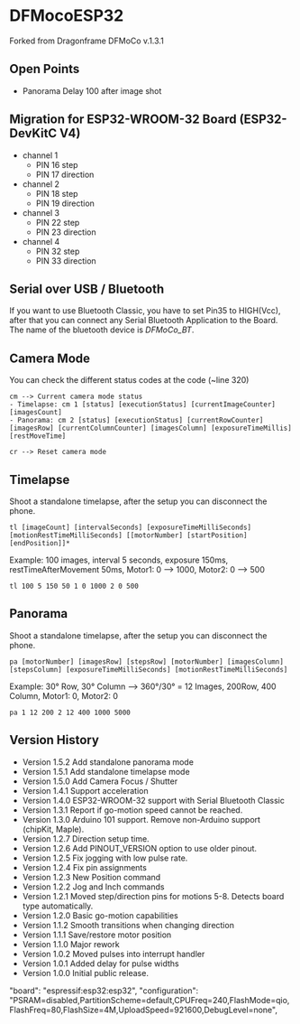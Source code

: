 # DFMocoESP32
Forked from Dragonframe DFMoCo v.1.3.1

## Open Points
- Panorama Delay 100 after image shot

## Migration for ESP32-WROOM-32 Board (ESP32-DevKitC V4)
- channel 1
  - PIN  16   step
  - PIN  17   direction
- channel 2
  - PIN  18   step
  - PIN  19   direction
- channel 3
  - PIN  22   step
  - PIN  23   direction
- channel 4
  - PIN  32   step
  - PIN  33   direction
  
## Serial over USB / Bluetooth
If you want to use Bluetooth Classic, you have to set Pin35 to HIGH(Vcc), after that you can connect any Serial Bluetooth Application to the Board. The name of the bluetooth device is _DFMoCo_BT_.

## Camera Mode
You can check the different status codes at the code (~line 320)
```
cm --> Current camera mode status
- Timelapse: cm 1 [status] [executionStatus] [currentImageCounter] [imagesCount] 
- Panorama: cm 2 [status] [executionStatus] [currentRowCounter] [imagesRow] [currentColumnCounter] [imagesColumn] [exposureTimeMillis] [restMoveTime]

cr --> Reset camera mode
```

## Timelapse
Shoot a standalone timelapse, after the setup you can disconnect the phone.
```
tl [imageCount] [intervalSeconds] [exposureTimeMilliSeconds] [motionRestTimeMilliSeconds] [[motorNumber] [startPosition] [endPosition]]*
```
Example:
100 images, interval 5 seconds, exposure 150ms, restTimeAfterMovement 50ms, Motor1: 0 --> 1000, Motor2: 0 --> 500
```
tl 100 5 150 50 1 0 1000 2 0 500
```
## Panorama
Shoot a standalone timelapse, after the setup you can disconnect the phone.
```
pa [motorNumber] [imagesRow] [stepsRow] [motorNumber] [imagesColumn] [stepsColumn] [exposureTimeMilliSeconds] [motionRestTimeMilliSeconds]
```
Example:
30° Row, 30° Column --> 360°/30° = 12 Images, 200Row, 400 Column, Motor1: 0, Motor2: 0
```
pa 1 12 200 2 12 400 1000 5000
```

## Version History
- Version 1.5.2 Add standalone panorama mode
- Version 1.5.1 Add standalone timelapse mode
- Version 1.5.0 Add Camera Focus / Shutter
- Version 1.4.1 Support acceleration
- Version 1.4.0 ESP32-WROOM-32 support with Serial Bluetooth Classic
- Version 1.3.1 Report if go-motion speed cannot be reached.
- Version 1.3.0 Arduino 101 support. Remove non-Arduino support (chipKit, Maple).
- Version 1.2.7 Direction setup time.
- Version 1.2.6 Add PINOUT_VERSION option to use older pinout.
- Version 1.2.5 Fix jogging with low pulse rate.
- Version 1.2.4 Fix pin assignments
- Version 1.2.3 New Position command
- Version 1.2.2 Jog and Inch commands
- Version 1.2.1 Moved step/direction pins for motions 5-8. Detects board type automatically.
- Version 1.2.0 Basic go-motion capabilities
- Version 1.1.2 Smooth transitions when changing direction
- Version 1.1.1 Save/restore motor position
- Version 1.1.0 Major rework 
- Version 1.0.2 Moved pulses into interrupt handler
- Version 1.0.1 Added delay for pulse widths  
- Version 1.0.0 Initial public release.

"board": "espressif:esp32:esp32",
"configuration": "PSRAM=disabled,PartitionScheme=default,CPUFreq=240,FlashMode=qio,FlashFreq=80,FlashSize=4M,UploadSpeed=921600,DebugLevel=none",
    